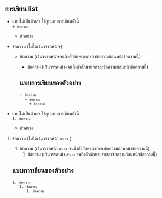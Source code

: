 ## การเขียน list
  + แบบไม่เป็นตัวเลข ใช้รูปแบบการเขียนดังนี้ <br>
    ```+ ข้อความ```
    + ตัวอย่าง <br>
  + ข้อความ (ไม่ได้เว้นวรรคหน้า```+```)
    + ข้อความ (เว้นวรรคหน้า```+```จนถึงตัวอักษรแรกของข้อความก่อนหน้าข้อความนี้)
      + ข้อความ (เว้นวรรคหน้า```+```จนถึงตัวอักษรแรกของข้อความก่อนหน้าข้อความนี้)
     
      แบบการเขียนของตัวอย่าง
      ---
      ```
      + ข้อความ 
        + ข้อความ 
          + ข้อความ
      ```

   + แบบไม่เป็นตัวเลข ใช้รูปแบบการเขียนดังนี้ <br>
     ```1. ข้อความ```
     + ตัวอย่าง <br>
   1. ข้อความ (ไม่ได้เว้นวรรคหน้า ```ตัวเลข``` )
      1. ข้อความ (เว้นวรรคหน้า ```ตัวเลข``` จนถึงตัวอักษรแรกของข้อความก่อนหน้าข้อความนี้)
         1. ข้อความ (เว้นวรรคหน้า ```ตัวเลข``` จนถึงตัวอักษรแรกของข้อความก่อนหน้าข้อความนี้)
    

       แบบการเขียนของตัวอย่าง
       ---
       ```
       1. ข้อความ
          1. ข้อความ
             1. ข้อความ
       ```
          
  
  
